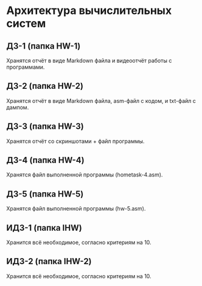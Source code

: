 # Архитектура вычислительных систем
## ДЗ-1 (папка HW-1)
Хранятся отчёт в виде Markdown файла и видеоотчёт работы с программами.
## ДЗ-2 (папка HW-2)
Хранятся отчёт в виде Markdown файла, asm-файл с кодом, и txt-файл с дампом.
## ДЗ-3 (папка HW-3)
Хранятся отчёт со скриншотами + файл программы.
## ДЗ-4 (папка HW-4)
Хранятся файл выполненной программы (hometask-4.asm).
## ДЗ-5 (папка HW-5)
Хранятся файл выполненной программы (hw-5.asm).
## ИДЗ-1 (папка IHW)
Хранится всё необходимое, согласно критериям на 10.
## ИДЗ-2 (папка IHW-2)
Хранится всё необходимое, согласно критериям на 10.
